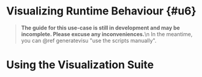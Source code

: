 # Visualizing Runtime Behaviour {#u6}
> **The guide for this use-case is still in development and may be incomplete. Please excuse any inconveniences.**\n
> In the meantime, you can @ref generatevisu "use the scripts manually".

# Using the Visualization Suite